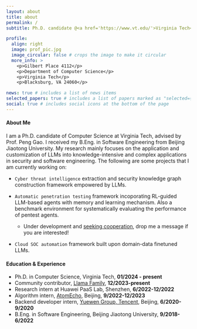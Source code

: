 ```yaml
---
layout: about
title: about
permalink: /
subtitle: Ph.D. candidate @<a href='https://www.vt.edu/'>Virginia Tech</a>, <a href='https://cs.vt.edu/'>Department of Computer Science</a>.

profile:
  align: right
  image: prof_pic.jpg
  image_circular: false # crops the image to make it circular
  more_info: >
    <p>Gilbert Place 4112</p>
    <p>Department of Computer Science</p>
    <p>Virginia Tech</p>
    <p>Blacksburg, VA 24060</p>

news: true # includes a list of news items
selected_papers: true # includes a list of papers marked as "selected={true}"
social: true # includes social icons at the bottom of the page
---
```


#### About Me

I am a Ph.D. candidate of Computer Science at Virginia Tech, advised by Prof. Peng Gao. I received my B.Eng. in Software Engineering from Beijing Jiaotong University. My research mainly focuses on the application and customization of LLMs into knowledge-intensive and complex applications in security and software engineering. The following are some projects that I am currently working on:

- `Cyber threat intelligence` extraction and security knowledge graph construction framework empowered by LLMs.

- `Automatic penetration testing` framework incoporating RL-guided LLM-based agents with memory and learning mechanism. Also a benchmark environment for systematically evaluating the performance of pentest agents.
  - Under development and <u>seeking cooperation</u>, drop me a message if you are interested!

- `Cloud SOC automation` framework built upon domain-data finetuned LLMs.

#### Education & Experience

- Ph.D. in Computer Science, Virginia Tech, **01/2024 - present**
- Community contributor, <a href='https://llama.family/'>Llama Family</a>, **12/2023-present**
- Research intern at Huawei PaaS Lab, Shenzhen, **6/2022-12/2022**
- Algorithm intern, <a href='https://www.atomecho.cn/'>AtomEcho</a>, Beijing, **9/2022-12/2023**
- Backend developer intern, <a href='https://www.yuewen.com/'>Yuewen Group, Tencent</a>, Beijing, **6/2020-9/2020**
- B.Eng. in Software Engineering, Beijing Jiaotong University, **9/2018-6/2022**
